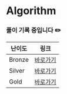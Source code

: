 # Algorithm

### 풀이 기록 중입니다 ✏️ 
| 난이도 | 링크 |
| --- | --- | 
| Bronze | [바로가기](https://github.com/Jy7733/Algorithm/tree/main/%EB%B0%B1%EC%A4%80/Bronze) |
| Silver | [바로가기](https://github.com/Jy7733/Algorithm/tree/main/%EB%B0%B1%EC%A4%80/Silver) |
| Gold | [바로가기](https://github.com/Jy7733/Algorithm/tree/main/%EB%B0%B1%EC%A4%80/Gold) |
